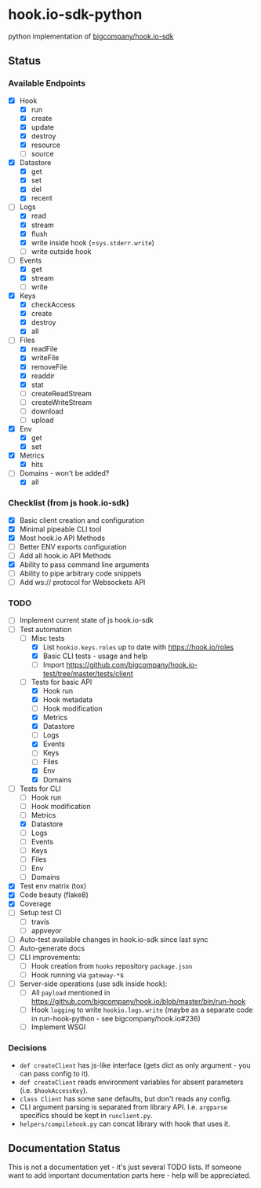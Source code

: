 # hook.io-sdk-python
python implementation of [bigcompany/hook.io-sdk](https://github.com/bigcompany/hook.io-sdk)

## Status

### Available Endpoints

- [x] Hook
  - [x] run
  - [x] create
  - [x] update
  - [x] destroy
  - [x] resource
  - [ ] source
- [x] Datastore
  - [x] get
  - [x] set
  - [x] del
  - [x] recent
- [ ] Logs
  - [x] read
  - [x] stream
  - [x] flush
  - [x] write inside hook (=`sys.stderr.write`)
  - [ ] write outside hook
- [ ] Events
  - [x] get
  - [x] stream
  - [ ] write
- [x] Keys
  - [x] checkAccess
  - [x] create
  - [x] destroy
  - [x] all
- [ ] Files
  - [x] readFile
  - [x] writeFile
  - [x] removeFile
  - [x] readdir
  - [x] stat
  - [ ] createReadStream
  - [ ] createWriteStream
  - [ ] download
  - [ ] upload
- [x] Env
  - [x] get
  - [x] set
- [x] Metrics
  - [x] hits
- [ ] Domains - won't be added?
  - [x] all

### Checklist (from js hook.io-sdk)

- [x] Basic client creation and configuration
- [x] Minimal pipeable CLI tool
- [x] Most hook.io API Methods
- [ ] Better ENV exports configuration
- [ ] Add all hook.io API Methods
- [x] Ability to pass command line arguments
- [ ] Ability to pipe arbitrary code snippets
- [ ] Add ws:// protocol for Websockets API

### TODO

- [ ] Implement current state of js hook.io-sdk
- [ ] Test automation
  - [ ] Misc tests
    - [x] List `hookio.keys.roles` up to date with https://hook.io/roles
    - [x] Basic CLI tests - usage and help
    - [ ] Import https://github.com/bigcompany/hook.io-test/tree/master/tests/client
  - [ ] Tests for basic API
    - [x] Hook run
    - [x] Hook metadata
    - [ ] Hook modification
    - [x] Metrics
    - [x] Datastore
    - [ ] Logs
    - [x] Events
    - [ ] Keys
    - [ ] Files
    - [x] Env
    - [x] Domains
 - [ ] Tests for CLI
    - [ ] Hook run
    - [ ] Hook modification
    - [ ] Metrics
    - [x] Datastore
    - [ ] Logs
    - [ ] Events
    - [ ] Keys
    - [ ] Files
    - [ ] Env
    - [ ] Domains
  - [x] Test env matrix (tox)
  - [x] Code beauty (flake8)
  - [x] Coverage
  - [ ] Setup test CI
    - [ ] travis
    - [ ] appveyor
- [ ] Auto-test available changes in hook.io-sdk since last sync
- [ ] Auto-generate docs
- [ ] CLI improvements:
  - [ ] Hook creation from `hooks` repository `package.json`
  - [ ] Hook running via `gateway-*`s
- [ ] Server-side operations (use sdk inside hook):
  - [ ] All `payload` mentioned in https://github.com/bigcompany/hook.io/blob/master/bin/run-hook
  - [ ] Hook `logging` to write `hookio.logs.write` (maybe as a separate code in run-hook-python - see bigcompany/hook.io#236)
  - [ ] Implement WSGI

### Decisions

 - `def createClient` has js-like interface (gets dict as only argument - you can pass config to it).
 - `def createClient` reads environment variables for absent parameters (i.e. `$hookAccessKey`).
 - `class Client` has some sane defaults, but don't reads any config.
 - CLI argument parsing is separated from library API. I.e. `argparse` specifics should be kept in `runclient.py`.
 - `helpers/compilehook.py` can concat library with hook that uses it.

## Documentation Status

This is not a documentation yet - it's just several TODO lists.
If someone want to add important documentation parts here - help will be appreciated.
